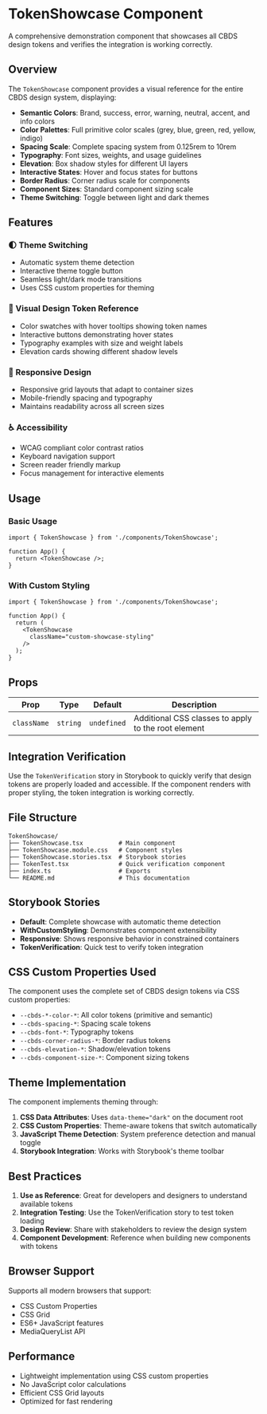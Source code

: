 # TokenShowcase Component

A comprehensive demonstration component that showcases all CBDS design tokens and verifies the integration is working correctly.

## Overview

The `TokenShowcase` component provides a visual reference for the entire CBDS design system, displaying:

- **Semantic Colors**: Brand, success, error, warning, neutral, accent, and info colors
- **Color Palettes**: Full primitive color scales (grey, blue, green, red, yellow, indigo)
- **Spacing Scale**: Complete spacing system from 0.125rem to 10rem
- **Typography**: Font sizes, weights, and usage guidelines
- **Elevation**: Box shadow styles for different UI layers
- **Interactive States**: Hover and focus states for buttons
- **Border Radius**: Corner radius scale for components
- **Component Sizes**: Standard component sizing scale
- **Theme Switching**: Toggle between light and dark themes

## Features

### 🌓 Theme Switching
- Automatic system theme detection
- Interactive theme toggle button
- Seamless light/dark mode transitions
- Uses CSS custom properties for theming

### 🎨 Visual Design Token Reference
- Color swatches with hover tooltips showing token names
- Interactive buttons demonstrating hover states
- Typography examples with size and weight labels
- Elevation cards showing different shadow levels

### 📱 Responsive Design
- Responsive grid layouts that adapt to container sizes
- Mobile-friendly spacing and typography
- Maintains readability across all screen sizes

### ♿ Accessibility
- WCAG compliant color contrast ratios
- Keyboard navigation support
- Screen reader friendly markup
- Focus management for interactive elements

## Usage

### Basic Usage

```tsx
import { TokenShowcase } from './components/TokenShowcase';

function App() {
  return <TokenShowcase />;
}
```

### With Custom Styling

```tsx
import { TokenShowcase } from './components/TokenShowcase';

function App() {
  return (
    <TokenShowcase 
      className="custom-showcase-styling"
    />
  );
}
```

## Props

| Prop | Type | Default | Description |
|------|------|---------|-------------|
| `className` | `string` | `undefined` | Additional CSS classes to apply to the root element |

## Integration Verification

Use the `TokenVerification` story in Storybook to quickly verify that design tokens are properly loaded and accessible. If the component renders with proper styling, the token integration is working correctly.

## File Structure

```
TokenShowcase/
├── TokenShowcase.tsx          # Main component
├── TokenShowcase.module.css   # Component styles
├── TokenShowcase.stories.tsx  # Storybook stories
├── TokenTest.tsx              # Quick verification component
├── index.ts                   # Exports
└── README.md                  # This documentation
```

## Storybook Stories

- **Default**: Complete showcase with automatic theme detection
- **WithCustomStyling**: Demonstrates component extensibility
- **Responsive**: Shows responsive behavior in constrained containers
- **TokenVerification**: Quick test to verify token integration

## CSS Custom Properties Used

The component uses the complete set of CBDS design tokens via CSS custom properties:

- `--cbds-*-color-*`: All color tokens (primitive and semantic)
- `--cbds-spacing-*`: Spacing scale tokens
- `--cbds-font-*`: Typography tokens
- `--cbds-corner-radius-*`: Border radius tokens
- `--cbds-elevation-*`: Shadow/elevation tokens
- `--cbds-component-size-*`: Component sizing tokens

## Theme Implementation

The component implements theming through:

1. **CSS Data Attributes**: Uses `data-theme="dark"` on the document root
2. **CSS Custom Properties**: Theme-aware tokens that switch automatically
3. **JavaScript Theme Detection**: System preference detection and manual toggle
4. **Storybook Integration**: Works with Storybook's theme toolbar

## Best Practices

1. **Use as Reference**: Great for developers and designers to understand available tokens
2. **Integration Testing**: Use the TokenVerification story to test token loading
3. **Design Review**: Share with stakeholders to review the design system
4. **Component Development**: Reference when building new components with tokens

## Browser Support

Supports all modern browsers that support:
- CSS Custom Properties
- CSS Grid
- ES6+ JavaScript features
- MediaQueryList API

## Performance

- Lightweight implementation using CSS custom properties
- No JavaScript color calculations
- Efficient CSS Grid layouts
- Optimized for fast rendering